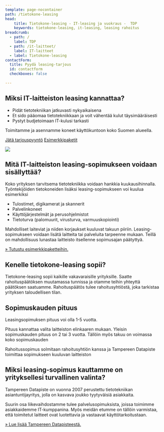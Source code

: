 ```yaml
---
template: page-nocontainer
path: /tietokone-leasing
head:
    title: Tietokone-leasing - IT-leasing ja vuokraus -  TDP
    keywords: tietokone-leasing, it-leasing, leasing rahoitus
breadcrumb:
  - path: /
    label: TDP
  - path: /it-laitteet/
    label: IT-laitteet
  - label: Tietokone-leasing
contactForm:
  title: Pyydä leasing-tarjous
  id: contactform
  checkboxes: false
    
---
```





<div class="container-fluid pt-5 pb-3 tdp-grad">
<div class="container-xl">
<div class="row">
<div class="col-md-6 list-square-checkmark">

## Miksi IT-laitteiston leasing kannattaa?

* Pidät tietotekniikan jatkuvasti nykyaikaisena
* Et sido pääomaa tietotekniikkaan ja voit vähentää kulut täysimääräisesti
* Pystyt budjetoimaan IT-kulusi tarkasti

Toimitamme ja asennamme koneet käyttökuntoon koko Suomen alueella.

<a class="btn btn-primary btn-xs-block" href="#contactform">Jätä tarjouspyyntö</a>
<a class="btn btn-secondary btn-xs-block" href="<%- linkTo('/tietokone-leasing-esimerkkipaketit') %>">Esimerkkipaketit</a>

</div>
<div class="col-md-6 d-none d-md-block">
<img class="img-fluid" src="<%- assetSrc('img/tietokone-leasing.png') %>" />
</div>
</div>
</div>
</div>


<div class="container-xl pt-5 pb-5">
<div class="row">
<div class="col">



## Mitä IT-laitteiston leasing-sopimukseen voidaan sisällyttää?

Koko yrityksen tarvitsema tietotekniikka voidaan hankkia kuukausihinnalla. Työntekijöiden tietokoneiden lisäksi leasing-sopimukseen voi kuulua esimerkiksi

* Tulostimet, digikamerat ja skannerit
* Palvelinkoneet
* Käyttöjärjestelmät ja perusohjelmistot
* Tietoturva (palomuurit, virusturva, varmuuskopiointi)

Mahdolliset laiteviat ja niiden korjaukset kuuluvat takuun piiriin. Leasing-sopimukseen voidaan lisätä laitteita tai palveluita tarpeenne mukaan. Teillä on mahdollisuus lunastaa laitteisto itsellenne sopimusajan päätyttyä.

<a href="<%- linkTo('/tietokone-leasing-esimerkkipaketit') %>">» Tutustu esimerkkipaketteihin.</a>

## Kenelle tietokone-leasing sopii?

Tietokone-leasing sopii kaikille vakavaraisille yrityksille. Saatte rahoituspäätöksen muutamassa tunnissa ja otamme teihin yhteyttä päätöksen saatuamme. Rahoituspäätös tulee rahoitusyhtiöstä, joka tarkistaa yrityksen taloudellisen tilan.

## Sopimuskauden pituus

Leasingsopimuksen pituus voi olla 1-5 vuotta.

Pituus kannattaa valita laitteiston elinkaaren mukaan. Yleisin sopimuskauden pituus on 2 tai 3 vuotta. Tällöin myös takuu on voimassa koko sopimuskauden

Rahoitussopimus solmitaan rahoitusyhtiön kanssa ja Tampereen Datapiste toimittaa sopimukseen kuuluvan laitteiston

## Miksi leasing-sopimus kauttamme on yrityksellesi turvallinen valinta?

Tampereen Datapiste on vuonna 2007 perustettu tietotekniikan asiantuntijayritys, jolla on kasvava joukko tyytyväisiä asiakkaita. 

Suurin osa liikevaihdostamme tulee palvelusopimuksista, joissa toimimme asiakkaidemme IT-kumppanina. Myös meidän etumme on tällöin varmistaa, että toimitetut laitteet ovat luotettavia ja vastaavat käyttötarkoitustaan. 

<a href="<%- linkTo('/yritys/') %>">» Lue lisää Tampereen Datapisteestä.</a>


</div>
</div>
</div>